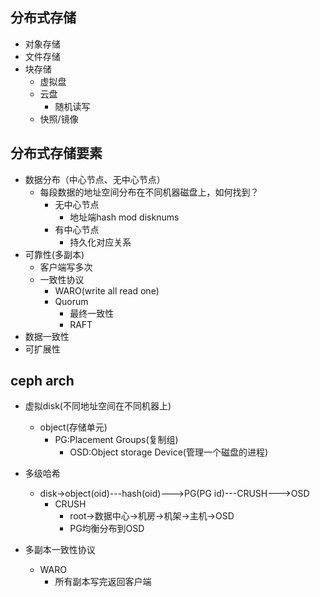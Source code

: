 ## 分布式存储
+ 对象存储
+ 文件存储
+ 块存储
    + 虚拟盘
    + 云盘
        + 随机读写
    + 快照/镜像

## 分布式存储要素
+ 数据分布（中心节点、无中心节点）
    + 每段数据的地址空间分布在不同机器磁盘上，如何找到？
        + 无中心节点
            + 地址端hash mod disknums
        + 有中心节点
            + 持久化对应关系
+ 可靠性(多副本)
    + 客户端写多次
    + 一致性协议
        + WARO(write all read one)
        + Quorum
            + 最终一致性
            + RAFT
+ 数据一致性
+ 可扩展性


## ceph arch

+ 虚拟disk(不同地址空间在不同机器上)
    + object(存储单元)
        + PG:Placement Groups(复制组)
            + OSD:Object storage Device(管理一个磁盘的进程)

+ 多级哈希
    + disk->object(oid)---hash(oid)--->PG(PG id)---CRUSH--->OSD
        + CRUSH
            + root->数据中心->机房->机架->主机->OSD
            + PG均衡分布到OSD

+ 多副本一致性协议
    + WARO
        + 所有副本写完返回客户端



